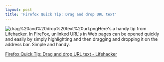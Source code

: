 ```yaml
---
layout: post
title: 'Firefox Quick Tip: Drag and drop URL text'
---
```

![drag%20and%20drop%20text%20url.png](http://www.lifehacker.com/assets/resources/2007/01/drag%20and%20drop%20text%20url.png)Here's a handy tip from Lifehacker. In [FireFox](http://firefox.com), unlinked URL's in Web pages can be opened quickly and easily by simply highlighting and then dragging and dropping it on the address bar. Simple and handy.

[Firefox Quick Tip: Drag and drop URL text - Lifehacker](http://www.lifehacker.com/software/firefox/firefox-quick-tip-drag-and-drop-url-text-225931.php)
